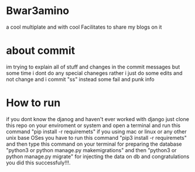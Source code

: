 # Bwar3amino
 a cool multiplate and  with cool Facilitates  to share my blogs on it 

 # about commit
 im trying to explain all of stuff and changes in the commit messages  but some time i dont do any special chaneges rather i just do some edits and not change and i commit "ss" instead some fail and punk info

 # How to run
if you dont know the djanog and haven't ever worked with django just clone this repo on your enviroment or system and open a terminal and run this command "pip install -r requiremets" if you using mac or linux or any other unix base OSes you have to run this command "pip3 install -r requiremets" and then type this command on your terminal for preparing the database "python3 or python manage.py makemigrations" and then  "python3 or python manage.py migrate" for injecting the data on db and congratulations you did this successfuly!!!. 


